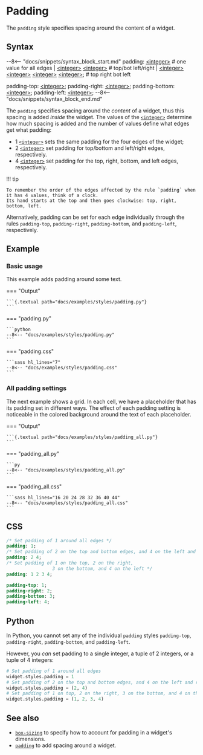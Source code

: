 # Padding

The `padding` style specifies spacing around the content of a widget.

## Syntax

--8<-- "docs/snippets/syntax_block_start.md"
padding: <a href="../../css_types/integer">&lt;integer&gt;</a> # one value for all edges
       | <a href="../../css_types/integer">&lt;integer&gt;</a> <a href="../../css_types/integer">&lt;integer&gt;</a>
       # top/bot   left/right
       | <a href="../../css_types/integer">&lt;integer&gt;</a> <a href="../../css_types/integer">&lt;integer&gt;</a> <a href="../../css_types/integer">&lt;integer&gt;</a> <a href="../../css_types/integer">&lt;integer&gt;</a>;
       # top       right     bot       left

padding-top: <a href="../../css_types/integer">&lt;integer&gt;</a>;
padding-right: <a href="../../css_types/integer">&lt;integer&gt;</a>;
padding-bottom: <a href="../../css_types/integer">&lt;integer&gt;</a>;
padding-left: <a href="../../css_types/integer">&lt;integer&gt;</a>;
--8<-- "docs/snippets/syntax_block_end.md"

The `padding` specifies spacing around the _content_ of a widget, thus this spacing is added _inside_ the widget.
The values of the [`<integer>`](../../css_types/integer) determine how much spacing is added and the number of values define what edges get what padding:

 - 1 [`<integer>`](../../css_types/integer) sets the same padding for the four edges of the widget;
 - 2 [`<integer>`](../../css_types/integer) set padding for top/bottom and left/right edges, respectively.
 - 4 [`<integer>`](../../css_types/integer) set padding for the top, right, bottom, and left edges, respectively.

!!! tip

    To remember the order of the edges affected by the rule `padding` when it has 4 values, think of a clock.
    Its hand starts at the top and then goes clockwise: top, right, bottom, left.

Alternatively, padding can be set for each edge individually through the rules `padding-top`, `padding-right`, `padding-bottom`, and `padding-left`, respectively.

## Example

### Basic usage

This example adds padding around some text.

=== "Output"

    ```{.textual path="docs/examples/styles/padding.py"}
    ```

=== "padding.py"

    ```python
    --8<-- "docs/examples/styles/padding.py"
    ```

=== "padding.css"

    ```sass hl_lines="7"
    --8<-- "docs/examples/styles/padding.css"
    ```

### All padding settings

The next example shows a grid.
In each cell, we have a placeholder that has its padding set in different ways.
The effect of each padding setting is noticeable in the colored background around the text of each placeholder.

=== "Output"

    ```{.textual path="docs/examples/styles/padding_all.py"}
    ```

=== "padding_all.py"

    ```py
    --8<-- "docs/examples/styles/padding_all.py"
    ```

=== "padding_all.css"

    ```sass hl_lines="16 20 24 28 32 36 40 44"
    --8<-- "docs/examples/styles/padding_all.css"
    ```

## CSS

```sass
/* Set padding of 1 around all edges */
padding: 1;
/* Set padding of 2 on the top and bottom edges, and 4 on the left and right */
padding: 2 4;
/* Set padding of 1 on the top, 2 on the right,
                 3 on the bottom, and 4 on the left */
padding: 1 2 3 4;

padding-top: 1;
padding-right: 2;
padding-bottom: 3;
padding-left: 4;
```

## Python

In Python, you cannot set any of the individual `padding` styles `padding-top`, `padding-right`, `padding-bottom`, and `padding-left`.

However, you _can_ set padding to a single integer, a tuple of 2 integers, or a tuple of 4 integers:

```python
# Set padding of 1 around all edges
widget.styles.padding = 1
# Set padding of 2 on the top and bottom edges, and 4 on the left and right
widget.styles.padding = (2, 4)
# Set padding of 1 on top, 2 on the right, 3 on the bottom, and 4 on the left
widget.styles.padding = (1, 2, 3, 4)
```

## See also

 - [`box-sizing`](./box_sizing.md) to specify how to account for padding in a widget's dimensions.
 - [`padding`](./margin.md) to add spacing around a widget.
